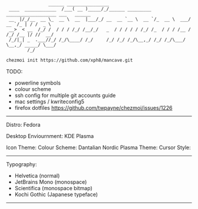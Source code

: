 ```
                ______ ________________
 ____  ____________  /___( __ )_____/_/______ _________ ___________________ ___   ______
 __  |/_/__  __ \_  __ \  __  |___/_/ __  __ `__ \  __ `/_  __ \  ___/  __ `/_ | / /  _ \
 __>  < __  /_/ /  / / / /_/ /__/_/   _  / / / / / /_/ /_  / / / /__ / /_/ /__ |/ //  __/
 /_/|_| _  .___//_/ /_/\____/ /_/     /_/ /_/ /_/\__,_/ /_/ /_/\___/ \__,_/ _____/ \___/
        /_/
```

```bash
chezmoi init https://github.com/xph8/mancave.git
```

TODO:
- powerline symbols
- colour scheme
- ssh config for multiple git accounts guide
- mac settings / kwriteconfig5
- firefox dotfiles https://github.com/twpayne/chezmoi/issues/1226

* * *

Distro: Fedora

Desktop Enviournment: KDE Plasma

Icon Theme:
Colour Scheme: Dantalian Nordic
Plasma Theme:
Cursor Style:

* * *

Typography:
- Helvetica (normal)
- JetBrains Mono (monospace)
- Scientifica (monospace bitmap)
- Kochi Gothic (Japanese typeface)

* * *
